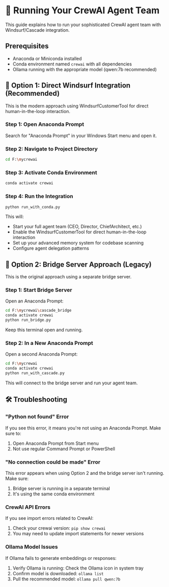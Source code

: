 # 🚀 Running Your CrewAI Agent Team

This guide explains how to run your sophisticated CrewAI agent team with Windsurf/Cascade integration.

## Prerequisites

- Anaconda or Miniconda installed
- Conda environment named `crewai` with all dependencies
- Ollama running with the appropriate model (qwen:7b recommended)

## 🌟 Option 1: Direct Windsurf Integration (Recommended)

This is the modern approach using WindsurfCustomerTool for direct human-in-the-loop interaction.

### Step 1: Open Anaconda Prompt

Search for "Anaconda Prompt" in your Windows Start menu and open it.

### Step 2: Navigate to Project Directory

```bash
cd F:\mycrewai
```

### Step 3: Activate Conda Environment

```bash
conda activate crewai
```

### Step 4: Run the Integration

```bash
python run_with_conda.py
```

This will:
- Start your full agent team (CEO, Director, ChiefArchitect, etc.)
- Enable the WindsurfCustomerTool for direct human-in-the-loop interaction
- Set up your advanced memory system for codebase scanning
- Configure agent delegation patterns

## 🔄 Option 2: Bridge Server Approach (Legacy)

This is the original approach using a separate bridge server.

### Step 1: Start Bridge Server

Open an Anaconda Prompt:

```bash
cd F:\mycrewai\cascade_bridge
conda activate crewai
python run_bridge.py
```

Keep this terminal open and running.

### Step 2: In a New Anaconda Prompt

Open a second Anaconda Prompt:

```bash
cd F:\mycrewai
conda activate crewai
python run_with_cascade.py
```

This will connect to the bridge server and run your agent team.

## 🛠️ Troubleshooting

### "Python not found" Error

If you see this error, it means you're not using an Anaconda Prompt. Make sure to:
1. Open Anaconda Prompt from Start menu
2. Not use regular Command Prompt or PowerShell

### "No connection could be made" Error

This error appears when using Option 2 and the bridge server isn't running. Make sure:
1. Bridge server is running in a separate terminal
2. It's using the same conda environment

### CrewAI API Errors

If you see import errors related to CrewAI:
1. Check your crewai version: `pip show crewai`
2. You may need to update import statements for newer versions

### Ollama Model Issues

If Ollama fails to generate embeddings or responses:
1. Verify Ollama is running: Check the Ollama icon in system tray
2. Confirm model is downloaded: `ollama list`
3. Pull the recommended model: `ollama pull qwen:7b`
